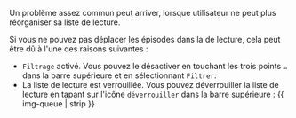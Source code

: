 Un problème assez commun peut arriver, lorsque utilisateur ne peut plus réorganiser sa liste de lecture.

Si vous ne pouvez pas déplacer les épisodes dans la de lecture, cela peut être dû à l'une des raisons suivantes :

- `Filtrage` activé. Vous pouvez le désactiver en touchant les trois points `…` dans la barre supérieure et en sélectionnant `Filtrer`.
- La liste de lecture est verrouillée. Vous pouvez déverrouiller la liste de lecture en tapant sur l'icône `déverrouiller` dans la barre supérieure : {{ img-queue | strip }}
